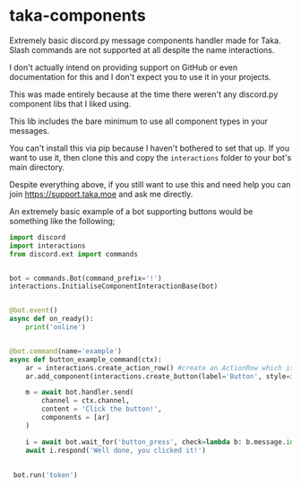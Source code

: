 # taka-components
Extremely basic discord.py message components handler made for Taka. Slash commands are not supported at all despite the name interactions.

I don't actually intend on providing support on GitHub or even documentation for this and I don't expect you to use it in your projects.

This was made entirely because at the time there weren't any discord.py component libs that I liked using.

This lib includes the bare minimum to use all component types in your messages.

You can't install this via pip because I haven't bothered to set that up. If you want to use it, then clone this and copy the `interactions` folder to your bot's main directory.

Despite everything above, if you still want to use this and need help you can join https://support.taka.moe and ask me directly.

An extremely basic example of a bot supporting buttons would be something like the following;

```py
import discord
import interactions
from discord.ext import commands


bot = commands.Bot(command_prefix='!')
interactions.InitialiseComponentInteractionBase(bot)


@bot.event()
async def on_ready():
    print('online')


@bot.command(name='example')
async def button_example_command(ctx):
    ar = interactions.create_action_row() #create an ActionRow which is essentially a container for components
    ar.add_component(interactions.create_button(label='Button', style=interactions.ButtonType.Primary)) #add a Button to the ActionRow

    m = await bot.handler.send(
        channel = ctx.channel,
        content = 'Click the button!',
        components = [ar]
    )

    i = await bot.wait_for('button_press', check=lambda b: b.message.id==m.id and b.member.id==ctx.author.id)
    await i.respond('Well done, you clicked it!')
 
 
 bot.run('token')
```

